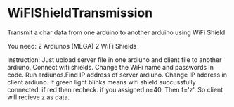 # WiFIShieldTransmission
Transmit a char data from one arduino to another arduino using WiFi Shield

You need:
2 Ardiunos (MEGA)
2 WiFi Shields


Instruction:
Just upload server file in one ardiuno and client file to another ardiuno.
Connect wifi shields.
Change the WiFi name and passwords in code.
Run ardiunos.Find IP address of server ardiuno.
Change IP address in client ardiuno.
If green light blinks means wifi shield succussfully connected. if red then recheck.
if you assigned n=40. Then f='z'. So client will recieve z as data.



